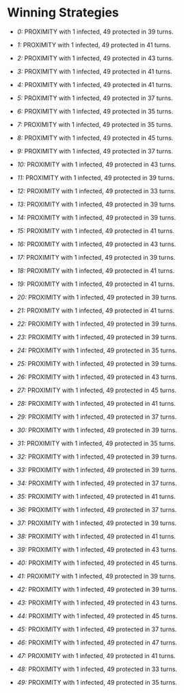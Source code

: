 # Winning Strategies

* _0:_ PROXIMITY with 1 infected, 49 protected in 39 turns.


* _1:_ PROXIMITY with 1 infected, 49 protected in 41 turns.


* _2:_ PROXIMITY with 1 infected, 49 protected in 43 turns.


* _3:_ PROXIMITY with 1 infected, 49 protected in 41 turns.


* _4:_ PROXIMITY with 1 infected, 49 protected in 41 turns.


* _5:_ PROXIMITY with 1 infected, 49 protected in 37 turns.


* _6:_ PROXIMITY with 1 infected, 49 protected in 35 turns.


* _7:_ PROXIMITY with 1 infected, 49 protected in 35 turns.


* _8:_ PROXIMITY with 1 infected, 49 protected in 45 turns.


* _9:_ PROXIMITY with 1 infected, 49 protected in 37 turns.


* _10:_ PROXIMITY with 1 infected, 49 protected in 43 turns.


* _11:_ PROXIMITY with 1 infected, 49 protected in 39 turns.


* _12:_ PROXIMITY with 1 infected, 49 protected in 33 turns.


* _13:_ PROXIMITY with 1 infected, 49 protected in 39 turns.


* _14:_ PROXIMITY with 1 infected, 49 protected in 39 turns.


* _15:_ PROXIMITY with 1 infected, 49 protected in 41 turns.


* _16:_ PROXIMITY with 1 infected, 49 protected in 43 turns.


* _17:_ PROXIMITY with 1 infected, 49 protected in 39 turns.


* _18:_ PROXIMITY with 1 infected, 49 protected in 41 turns.


* _19:_ PROXIMITY with 1 infected, 49 protected in 41 turns.


* _20:_ PROXIMITY with 1 infected, 49 protected in 39 turns.


* _21:_ PROXIMITY with 1 infected, 49 protected in 41 turns.


* _22:_ PROXIMITY with 1 infected, 49 protected in 39 turns.


* _23:_ PROXIMITY with 1 infected, 49 protected in 39 turns.


* _24:_ PROXIMITY with 1 infected, 49 protected in 35 turns.


* _25:_ PROXIMITY with 1 infected, 49 protected in 39 turns.


* _26:_ PROXIMITY with 1 infected, 49 protected in 43 turns.


* _27:_ PROXIMITY with 1 infected, 49 protected in 45 turns.


* _28:_ PROXIMITY with 1 infected, 49 protected in 41 turns.


* _29:_ PROXIMITY with 1 infected, 49 protected in 37 turns.


* _30:_ PROXIMITY with 1 infected, 49 protected in 39 turns.


* _31:_ PROXIMITY with 1 infected, 49 protected in 35 turns.


* _32:_ PROXIMITY with 1 infected, 49 protected in 39 turns.


* _33:_ PROXIMITY with 1 infected, 49 protected in 39 turns.


* _34:_ PROXIMITY with 1 infected, 49 protected in 37 turns.


* _35:_ PROXIMITY with 1 infected, 49 protected in 41 turns.


* _36:_ PROXIMITY with 1 infected, 49 protected in 37 turns.


* _37:_ PROXIMITY with 1 infected, 49 protected in 39 turns.


* _38:_ PROXIMITY with 1 infected, 49 protected in 41 turns.


* _39:_ PROXIMITY with 1 infected, 49 protected in 43 turns.


* _40:_ PROXIMITY with 1 infected, 49 protected in 45 turns.


* _41:_ PROXIMITY with 1 infected, 49 protected in 39 turns.


* _42:_ PROXIMITY with 1 infected, 49 protected in 39 turns.


* _43:_ PROXIMITY with 1 infected, 49 protected in 43 turns.


* _44:_ PROXIMITY with 1 infected, 49 protected in 45 turns.


* _45:_ PROXIMITY with 1 infected, 49 protected in 37 turns.


* _46:_ PROXIMITY with 1 infected, 49 protected in 47 turns.


* _47:_ PROXIMITY with 1 infected, 49 protected in 41 turns.


* _48:_ PROXIMITY with 1 infected, 49 protected in 33 turns.


* _49:_ PROXIMITY with 1 infected, 49 protected in 35 turns.


